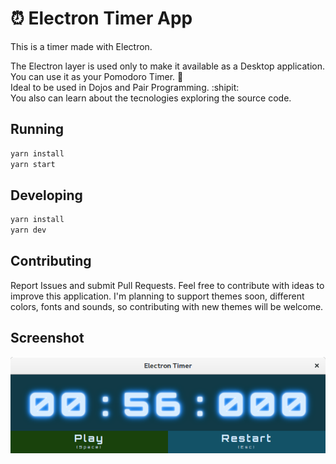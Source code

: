 # :alarm_clock: Electron Timer App

This is a timer made with Electron.

The Electron layer is used only to make it available as a Desktop application.  
You can use it as your Pomodoro Timer. :tomato:  
Ideal to be used in Dojos and Pair Programming. :shipit:   
You also can learn about the tecnologies exploring the source code.

## Running

```sh
yarn install
yarn start
```

## Developing

```sh
yarn install
yarn dev
```

## Contributing

Report Issues and submit Pull Requests. Feel free to contribute with ideas to improve this application. I'm planning to support themes soon, different colors, fonts and sounds, so contributing with new themes will be welcome.

## Screenshot

![Electron Timer Screenshot](./screenshot.png)

